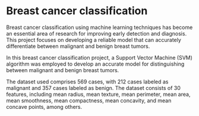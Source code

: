 # Breast cancer classification

Breast cancer classification using machine learning techniques has become an essential area of research for improving early detection and diagnosis. This project focuses on developing a reliable model that can accurately differentiate between malignant and benign breast tumors.

In this breast cancer classification project, a Support Vector Machine (SVM) algorithm was employed to develop an accurate model for distinguishing between malignant and benign breast tumors.

The dataset used comprises 569 cases, with 212 cases labeled as malignant and 357 cases labeled as benign. The dataset consists of 30 features, including mean radius, mean texture, mean perimeter, mean area, mean smoothness, mean compactness, mean concavity, and mean concave points, among others. 

